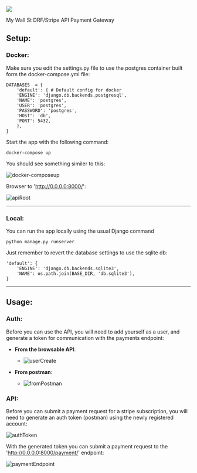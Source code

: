 
![](https://my-wall-st-test.s3-eu-west-1.amazonaws.com/Screen+Shot+2020-12-02+at+1.50.51+pm.png)
 
My Wall St DRF/Stripe API Payment Gateway

 
## Setup:

### Docker:
Make sure you edit the settings.py file to use the postgres container built form the docker-compose.yml file:
````
DATABASES  = {
	'default': { # Default config for docker
	'ENGINE': 'django.db.backends.postgresql',
	'NAME': 'postgres',
	'USER': 'postgres',
	'PASSWORD': 'postgres',
	'HOST': 'db',
	'PORT': 5432,
	},
}
````
Start the app with the following command:
````
docker-compose up
````
You should see something similer to this:

![docker-composeup](https://my-wall-st-test.s3-eu-west-1.amazonaws.com/dockercomposeup.png)

Browser to 'http://0.0.0.0:8000/':

![apiRoot](https://my-wall-st-test.s3-eu-west-1.amazonaws.com/apiRoot.png)

<hr>

### Local:

You can run the app locally using the usual Django command
````
python manage.py runserver
````

Just remember to revert the database settings to use the sqlite db:

````
'default': { 
	'ENGINE': 'django.db.backends.sqlite3',
	'NAME': os.path.join(BASE_DIR, 'db.sqlite3'),
}
````
<hr>

## Usage:

### Auth:
Before you can use the API, you will need to add yourself as a user, and generate a token for communication with the payments endpoint:

- **From the browsable API**:
	- ![userCreate](https://my-wall-st-test.s3-eu-west-1.amazonaws.com/userCreate.png)

- **From postman**: 
	- ![fromPostman](https://my-wall-st-test.s3-eu-west-1.amazonaws.com/fromPostman.png)

### API:
Before you can submit a payment request for a stripe subscription, you will need to generate an auth token  (postman) using the newly registered account:

![authToken](https://my-wall-st-test.s3-eu-west-1.amazonaws.com/authToken.png)

With the generated token you can submit a payment request to the 'http://0.0.0.0:8000/payment/' endpoint:

![paymentEndpoint](https://my-wall-st-test.s3-eu-west-1.amazonaws.com/paymentEndpoint.png)